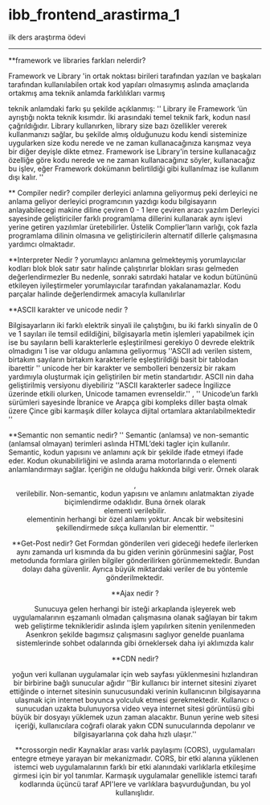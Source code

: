 # ibb_frontend_arastirma_1
ilk ders araştırma ödevi
_________________________________________________________________________________________

 **framework ve libraries farkları nelerdir?

 Framework ve Library 'in  ortak noktası birileri tarafından yazılan ve başkaları tarafından kullanılabilen ortak kod yapıları olmasıymış
 aslında amaçlarıda ortakmış ama teknik anlamda farklılıkları varmış

 teknik anlamdaki farkı şu şekilde açıklanmış:
 ''  Library ile Framework ‘ün ayrıştığı nokta teknik kısımdır. İki arasındaki temel teknik fark,  kodun nasıl çağrıldığıdır. Library kullanırken, library size bazı özellikler vererek kullanmanızı sağlar, bu şekilde almış olduğunuzu kodu kendi sisteminize uygularken size kodu nerede ve ne zaman kullanacağınıza karışmaz veya bir diğer deyişle dikte etmez.  Framework ise Library'in tersine  kullanacağız özelliğe göre kodu nerede ve ne zaman kullanacağınız söyler, kullanacağız bu işlev, eğer Framework dokümanın belirtildiği gibi kullanılmaz ise kullanım dışı kalır.  ''


** Compiler nedir?
compiler derleyici anlamına geliyormuş peki derleyici ne anlama geliyor derleyici programcının yazdıgı kodu bilgisayarın anlayabilecegi makine diline çeviren 0 - 1 lere çeviren aracı yazılım Derleyici sayesinde geliştiriciler farklı programlama dillerini kullanarak aynı işlevi yerine getiren yazılımlar üretebilirler. Üstelik Complier’ların varlığı, çok fazla programlama dilinin olmasına ve geliştiricilerin alternatif dillerle çalışmasına yardımcı olmaktadır.



**Interpreter Nedir ?
yorumlayıcı anlamına gelmekteymiş yorumlayıcılar kodları blok blok satır satır halinde çalıştırırlar 
blokları sırası gelmeden değerlendirmezler Bu nedenle, sonraki satırdaki hatalar ve kodun bütününü etkileyen iyileştirmeler yorumlayıcılar tarafından yakalanamazlar. Kodu parçalar halinde değerlendirmek amacıyla kullanılırlar



**ASCII karakter ve unicode nedir ?

Bilgisayarların iki farklı elektrik sinyali ile çalıştığını, bu iki farklı sinyalin de 0 ve 1 sayıları ile temsil edildiğini,
bilgisayarla metin işlemleri yapabilmek için ise bu sayıların belli karakterlerle eşleştirilmesi gerekiyo 
0 devrede elektrik olmadıgını 1 ise var oldugu anlamına geliyormuş ''ASCII adı verilen sistem, birtakım sayıların birtakım karakterlerle eşleştirildiği basit bir tablodan ibarettir ''
unicode her bir karakter ve sembolleri benzersiz bir rakam yardımıyla oluşturmak için geliştirilen bir metin standartıdır.
ASCII nin daha geliştirilmiş versiyonu diyebiliriz ''ASCII karakterler sadece İngilizce üzerinde etkili olurken, Unicode tamamen evrenseldir.'' , '' Unicode’un farklı sürümleri sayesinde İbranice ve Arapça gibi kompleks diller başta olmak üzere Çince gibi karmaşık diller kolayca dijital ortamlara aktarılabilmektedir ''


**Semantic non semantic nedir?
''  Semantic (anlamsa) ve non-semantic (anlamsal olmayan) terimleri aslında HTML’deki tagler için kullanılır.
Semantic, kodun yapısını ve anlamını açık bir şekilde ifade etmeyi ifade eder. Kodun okunabilirliğini ve aslında arama motorlarında o elementi anlamlandırmayı sağlar. İçeriğin ne olduğu hakkında bilgi verir. Örnek olarak <header>, <footer> verilebilir.
Non-semantic, kodun yapısını ve anlamını anlatmaktan ziyade biçimlendirme odaklıdır. Buna örnek olarak <div> elementi verilebilir. <div> elementinin herhangi bir özel anlamı yoktur. Ancak bir websitesini şekillendirmede sıkça kullanılan bir elementtir. ''




**Get-Post nedir?
 Get Formdan gönderilen veri gideceği hedefe ilerlerken aynı zamanda url kısmında da bu giden verinin görünmesini sağlar,
 Post metodunda formlara girilen bilgiler gönderilirken görünmemektedir. Bundan dolayı daha güvenlir. Ayrıca büyük miktardaki veriler de bu yöntemle gönderilmektedir.



**Ajax nedir ?

Sunucuya gelen herhangi bir isteği arkaplanda işleyerek web uygulamalarının eşzamanlı olmadan çalışmasına olanak sağlayan bir takım web geliştirme teknikleridir
aslında işlem yapılırken sitenin yenilenmeden Asenkron şekilde bagımsız çalışmasını saglıyor genelde puanlama sistemlerinde sohbet odalarında gibi örneklersek daha iyi aklımızda kalır 


**CDN nedir?

 yoğun veri kullanan uygulamalar için web sayfası yüklenmesini hızlandıran bir birbirine bağlı sunucular ağıdır 
 ''Bir kullanıcı bir internet sitesini ziyaret ettiğinde o internet sitesinin sunucusundaki verinin kullanıcının bilgisayarına ulaşmak için internet boyunca yolculuk etmesi gerekmektedir. Kullanıcı o sunucudan uzakta bulunuyorsa video veya internet sitesi görüntüsü gibi büyük bir dosyayı yüklemek uzun zaman alacaktır. Bunun yerine web sitesi içeriği, kullanıcılara coğrafi olarak yakın CDN sunucularında depolanır ve bilgisayarlarına çok daha hızlı ulaşır.''


**crossorgin nedir
 Kaynaklar arası varlık paylaşımı (CORS), uygulamaları entegre etmeye yarayan bir mekanizmadır. CORS, bir etki alanına yüklenen istemci web uygulamalarının farklı bir etki alanındaki varlıklarla etkileşime girmesi için bir yol tanımlar. Karmaşık uygulamalar genellikle istemci tarafı kodlarında üçüncü taraf API'lere ve varlıklara başvurduğundan, bu yol kullanışlıdır.
